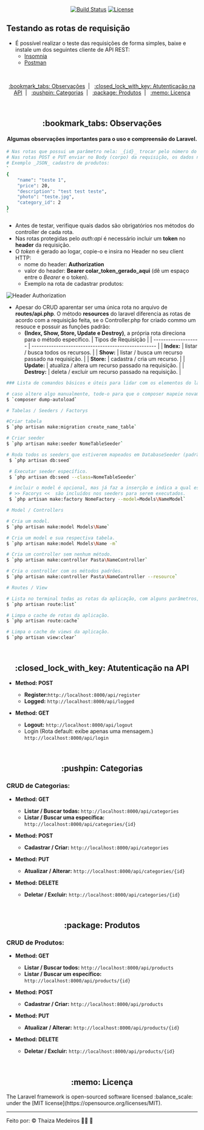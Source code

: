 <p align="center">
    <a href="https://travis-ci.org/laravel/framework"><img src="https://travis-ci.org/laravel/framework.svg" alt="Build Status"></a>
    <a href="https://packagist.org/packages/laravel/framework"><img src="https://poser.pugx.org/laravel/framework/license.svg" alt="License"></a>
</p>

## Testando as rotas de requisição

-   É possível realizar o teste das requisições de forma simples, baixe e instale um dos seguintes cliente de API REST:
    -   [Insomnia](https://insomnia.rest/)
    -   [Postman](https://www.postman.com/)

<br />

<p align="center">
    <a href="#observacoes"> :bookmark_tabs: Observações</a>&nbsp;&nbsp;|&nbsp;&nbsp;
    <a href="#autenticacao-api"> :closed_lock_with_key: Atutenticação na API</a>&nbsp;&nbsp;|&nbsp;&nbsp;
    <a href="#categorias"> :pushpin: Categorias</a>&nbsp;&nbsp;|&nbsp;&nbsp;
    <a href="#produtos"> :package: Produtos</a>&nbsp;&nbsp;|&nbsp;&nbsp;
    <a href="#licenca"> :memo: Licença</a>
</p>

<br />

<div id="observacoes" align="center">
    <h2> :bookmark_tabs: Observações</h2>
</div>

<div id="#" align="center">
  <h4>
    Algumas observações importantes para o uso e compreensão do Laravel.
  </h4>
</div>

```bash
# Nas rotas que possui um parâmetro nela: _{id}_ trocar pelo número do ID que queria requisitar.
# Nas rotas POST e PUT enviar no Body (corpo) da requisição, os dados no formato _JSON_.
# Exemplo _JSON_ cadastro de produtos:
`
{
	"name": "teste 1",
	"price": 20,
	"description": "test test teste",
	"photo": "teste.jpg",
	"category_id": 2
}
`
```

-   Antes de testar, verifique quais dados são obrigatórios nos métodos do controller de cada rota.
-   Nas rotas protegidas pelo _auth:api_ é necessário incluir um **token** no **header** da requisição.
-   O _token_ é gerado ao logar, copie-o e insira no Header no seu client HTTP:
    -   nome do header: **Authorization**
    -   valor do header: **Bearer colar_token_gerado_aqui** (dê um espaço entre o _Bearer_ e o token).
    -   Exemplo na rota de cadastrar produtos:

![Header Authorization](https://user-images.githubusercontent.com/23063152/84219865-d18a8d00-aaa7-11ea-947f-702c88cf80a2.png)

-   Apesar do CRUD aparentar ser uma única rota no arquivo de **routes/api.php**. O método **resources** do laravel diferencia as rotas de acordo com a requisição feita, se o Controller.php for criado commo um resouce e possuir as funções padrão:
    -   **(Index, Show, Store, Update e Destroy)**, a própria rota direciona para o método específico.
        | Tipos de Requisição |
        | ------------------- | --------------------------------------------------- |
        | **Index:** | listar / busca todos os recursos. |
        | **Show:** | listar / busca um recurso passado na requisição. |
        | **Store:** | cadastra / cria um recurso. |
        | **Update:** | atualiza / altera um recurso passado na requisição. |
        | **Destroy:** | deleta / excluir um recurso passado na requisição. |

```bash
### Lista de comandos básicos e úteis para lidar com os elementos do laravel

# caso altere algo manualmente, tode-o para que o composer mapeie novamente a estrutura da aplicação.
$ `composer dump-autoload`

# Tabelas / Seeders / Factorys

#Criar tabela
$ `php artisan make:migration create_name_table`

# Criar seeder
$ `php artisan make:seeder NomeTableSeeder`

# Roda todos os seeders que estiverem mapeados em DatabaseSeeder (padrão).
 $ `php artisan db:seed`

 # Executar seeder específico.
 $ `php artisan db:seed --class=NomeTableSeeder`

 # incluir o model é opcional, mas já faz a inserção e indica a qual está relacionado.
 # >> Facorys <<  são incluídos nos seeders para serem executados.
 $ `php artisan make:factory NomeFactory --model=Models\NameModel`

# Model / Controllers

# Cria um model.
$ `php artisan make:model Models\Name`

# Cria um model e sua respectiva tabela.
$ `php artisan make:model Models\Name -m`

# Cria um controller sem nenhum método.
$ `php artisan make:controller Pasta\NameController`

# Cria o controller com os métodos padrões.
$ `php artisan make:controller Pasta\NameController --resource`

# Routes / View

# Lista no terminal todas as rotas da aplicação, com alguns parâmetros, como: Controller e group.
$ `php artisan route:list`

# Limpa o cache de rotas da aplicação.
$ `php artisan route:cache`

# Limpa o cache de views da aplicação.
$ `php artisan view:clear`
```

<br />

<div id="autenticacao-api" align="center">
    <h2> :closed_lock_with_key: Atutenticação na API</h2>
</div>

-   **Method: POST**

    -   **Register:**`http://localhost:8000/api/register`
    -   **Logged:** `http://localhost:8000/api/logged`

-   **Method: GET**

    -   **Logout:** `http://localhost:8000/api/logout`
    -   Login (Rota default: exibe apenas uma mensagem.) `http://localhost:8000/api/login`

<br />

<div id="categorias" align="center">
    <h2> :pushpin: Categorias</h2>
</div>

### CRUD de Categorias:

-   **Method: GET**

    -   **Listar / Buscar todas:** `http://localhost:8000/api/categories`
    -   **Listar / Buscar uma específica:** `http://localhost:8000/api/categories/{id}`

-   **Method: POST**

    -   **Cadastrar / Criar:** `http://localhost:8000/api/categories`

-   **Method: PUT**

    -   **Atualizar / Alterar:** `http://localhost:8000/api/categories/{id}`

-   **Method: DELETE**

    -   **Deletar / Excluir:** `http://localhost:8000/api/categories/{id}`

<br />

<div id="produtos" align="center">
    <h2> :package: Produtos</h2>
</div>

### CRUD de Produtos:

-   **Method: GET**

    -   **Listar / Buscar todos:** `http://localhost:8000/api/products`
    -   **Listar / Buscar um específico:** `http://localhost:8000/api/products/{id}`

-   **Method: POST**

    -   **Cadastrar / Criar:** `http://localhost:8000/api/products`

-   **Method: PUT**

    -   **Atualizar / Alterar:** `http://localhost:8000/api/products/{id}`

-   **Method: DELETE**

    -   **Deletar / Excluir:** `http://localhost:8000/api/products/{id}`

<br />

<div id="licenca" align="center">
    <h2> :memo: Licença</h2>
</div>
The Laravel framework is open-sourced software licensed :balance_scale: under the [MIT license](https://opensource.org/licenses/MIT).

---

Feito por: :copyright: Thaiza Medeiros :woman_technologist: :purple_heart:
